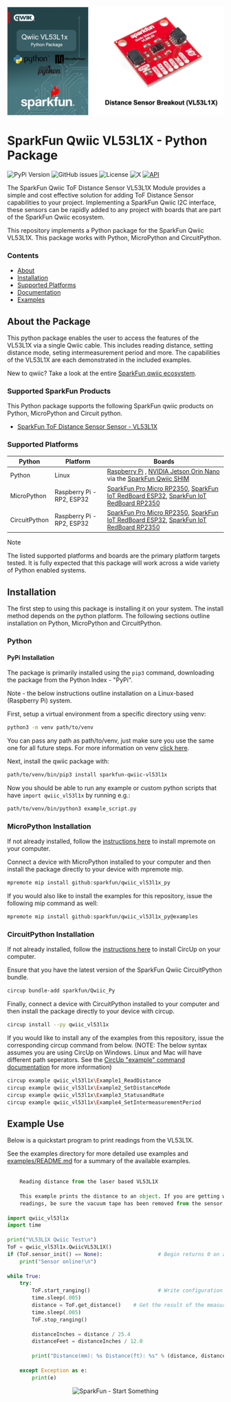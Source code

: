 ![Qwiic VL53L1X - Python Package](docs/images/gh-banner.png "qwiic VL53L1X Python Package")

# SparkFun Qwiic VL53L1X - Python Package

![PyPi Version](https://img.shields.io/pypi/v/sparkfun_qwiic_vl53l1x)
![GitHub issues](https://img.shields.io/github/issues/sparkfun/qwiic_vl53l1x_py)
![License](https://img.shields.io/github/license/sparkfun/qwiic_vl53l1x_py)
![X](https://img.shields.io/twitter/follow/sparkfun)
[![API](https://img.shields.io/badge/API%20Reference-blue)](https://docs.sparkfun.com/qwiic_vl53l1x_py/classqwiic__vl53l1x_1_1_qwiic_v_l53_l1_x.html)

The SparkFun Qwiic ToF Distance Sensor VL53L1X Module provides a simple and cost effective solution for adding ToF Distance Sensor capabilities to your project. Implementing a SparkFun Qwiic I2C interface, these sensors can be rapidly added to any project with boards that are part of the SparkFun Qwiic ecosystem.

This repository implements a Python package for the SparkFun Qwiic VL53L1X. This package works with Python, MicroPython and CircuitPython.

### Contents

* [About](#about-the-package)
* [Installation](#installation)
* [Supported Platforms](#supported-platforms)
* [Documentation](https://docs.sparkfun.com/qwiic_vl53l1x_py/classqwiic__vl53l1x_1_1_qwiic_v_l53_l1_x.html)
* [Examples](#example-use)

## About the Package

This python package enables the user to access the features of the VL53L1X via a single Qwiic cable. This includes reading distance, setting distance mode, seting intermeasurement period and more. The capabilities of the VL53L1X are each demonstrated in the included examples.

New to qwiic? Take a look at the entire [SparkFun qwiic ecosystem](https://www.sparkfun.com/qwiic).

### Supported SparkFun Products

This Python package supports the following SparkFun qwiic products on Python, MicroPython and Circuit python. 

* [SparkFun ToF Distance Sensor Sensor - VL53L1X](https://www.sparkfun.com/products/14722)

### Supported Platforms

| Python | Platform | Boards |
|--|--|--|
| Python | Linux | [Raspberry Pi](https://www.sparkfun.com/raspberry-pi-5-8gb.html) , [NVIDIA Jetson Orin Nano](https://www.sparkfun.com/nvidia-jetson-orin-nano-developer-kit.html) via the [SparkFun Qwiic SHIM](https://www.sparkfun.com/sparkfun-qwiic-shim-for-raspberry-pi.html) |
| MicroPython | Raspberry Pi - RP2, ESP32 | [SparkFun Pro Micro RP2350](https://www.sparkfun.com/sparkfun-pro-micro-rp2350.html), [SparkFun IoT RedBoard ESP32](https://www.sparkfun.com/sparkfun-iot-redboard-esp32-development-board.html), [SparkFun IoT RedBoard RP2350](https://www.sparkfun.com/sparkfun-iot-redboard-rp2350.html)
|CircuitPython | Raspberry Pi - RP2, ESP32 | [SparkFun Pro Micro RP2350](https://www.sparkfun.com/sparkfun-pro-micro-rp2350.html), [SparkFun IoT RedBoard ESP32](https://www.sparkfun.com/sparkfun-iot-redboard-esp32-development-board.html), [SparkFun IoT RedBoard RP2350](https://www.sparkfun.com/sparkfun-iot-redboard-rp2350.html)

> [!NOTE]
> The listed supported platforms and boards are the primary platform targets tested. It is fully expected that this package will work across a wide variety of Python enabled systems. 

## Installation 

The first step to using this package is installing it on your system. The install method depends on the python platform. The following sections outline installation on Python, MicroPython and CircuitPython.

### Python 

#### PyPi Installation

The package is primarily installed using the `pip3` command, downloading the package from the Python Index - "PyPi". 

Note - the below instructions outline installation on a Linux-based (Raspberry Pi) system.

First, setup a virtual environment from a specific directory using venv:
```sh
python3 -m venv path/to/venv
```
You can pass any path as path/to/venv, just make sure you use the same one for all future steps. For more information on venv [click here](https://docs.python.org/3/library/venv.html).

Next, install the qwiic package with:
```sh
path/to/venv/bin/pip3 install sparkfun-qwiic-vl53l1x
```
Now you should be able to run any example or custom python scripts that have `import qwiic_vl53l1x` by running e.g.:
```sh
path/to/venv/bin/python3 example_script.py
```

### MicroPython Installation
If not already installed, follow the [instructions here](https://docs.micropython.org/en/latest/reference/mpremote.html) to install mpremote on your computer.

Connect a device with MicroPython installed to your computer and then install the package directly to your device with mpremote mip.
```sh
mpremote mip install github:sparkfun/qwiic_vl53l1x_py
```

If you would also like to install the examples for this repository, issue the following mip command as well:
```sh
mpremote mip install github:sparkfun/qwiic_vl53l1x_py@examples
```

### CircuitPython Installation
If not already installed, follow the [instructions here](https://docs.circuitpython.org/projects/circup/en/latest/#installation) to install CircUp on your computer.

Ensure that you have the latest version of the SparkFun Qwiic CircuitPython bundle. 
```sh
circup bundle-add sparkfun/Qwiic_Py
```

Finally, connect a device with CircuitPython installed to your computer and then install the package directly to your device with circup.
```sh
circup install --py qwiic_vl53l1x
```

If you would like to install any of the examples from this repository, issue the corresponding circup command from below. (NOTE: The below syntax assumes you are using CircUp on Windows. Linux and Mac will have different path seperators. See the [CircUp "example" command documentation](https://learn.adafruit.com/keep-your-circuitpython-libraries-on-devices-up-to-date-with-circup/example-command) for more information)

```sh
circup example qwiic_vl53l1x\Example1_ReadDistance
circup example qwiic_vl53l1x\Example2_SetDistanceMode
circup example qwiic_vl53l1x\Example3_StatusandRate
circup example qwiic_vl53l1x\Example4_SetIntermeasurementPeriod
```

Example Use
 ---------------
Below is a quickstart program to print readings from the VL53L1X.

See the examples directory for more detailed use examples and [examples/README.md](https://github.com/sparkfun/qwiic_vl53l1x_py/blob/master/examples/README.md) for a summary of the available examples.

```python

	Reading distance from the laser based VL53L1X

	This example prints the distance to an object. If you are getting weird
	readings, be sure the vacuum tape has been removed from the sensor.

import qwiic_vl53l1x
import time

print("VL53L1X Qwiic Test\n")
ToF = qwiic_vl53l1x.QwiicVL53L1X()
if (ToF.sensor_init() == None):					 # Begin returns 0 on a good init
	print("Sensor online!\n")

while True:
	try:
		ToF.start_ranging()						 # Write configuration bytes to initiate measurement
		time.sleep(.005)
		distance = ToF.get_distance()	 # Get the result of the measurement from the sensor
		time.sleep(.005)
		ToF.stop_ranging()

		distanceInches = distance / 25.4
		distanceFeet = distanceInches / 12.0

		print("Distance(mm): %s Distance(ft): %s" % (distance, distanceFeet))

	except Exception as e:
		print(e)

```
<p align="center">
<img src="https://cdn.sparkfun.com/assets/custom_pages/3/3/4/dark-logo-red-flame.png" alt="SparkFun - Start Something">
</p>
